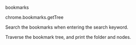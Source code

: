 bookmarks

chrome.bookmarks.getTree

Search the bookmarks when entering the search keyword.

Traverse the bookmark tree, and print the folder and nodes.